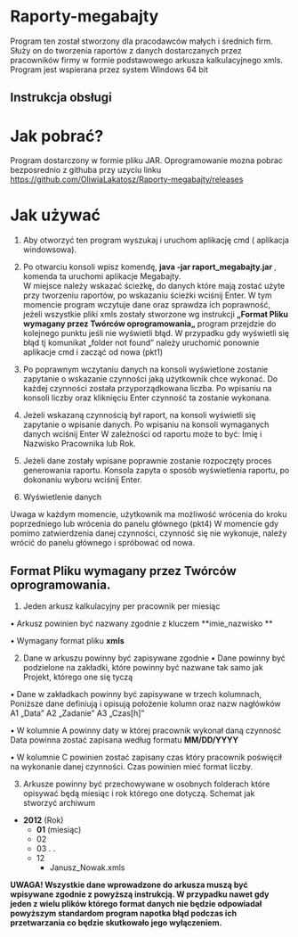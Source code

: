 # Raporty-megabajty

Program ten został stworzony dla pracodawców małych i średnich firm. Służy on do tworzenia raportów z danych dostarczanych przez pracowników firmy w formie podstawowego arkusza kalkulacyjnego xmls.
Program jest wspierana przez system Windows 64 bit

## Instrukcja obsługi

# Jak pobrać? 
Program dostarczony w formie pliku JAR.
Oprogramowanie mozna pobrac bezposrednio z githuba przy uzyciu linku https://github.com/OliwiaLakatosz/Raporty-megabajty/releases

# Jak używać 

1. Aby otworzyć ten program wyszukaj i uruchom aplikację cmd ( aplikacja windowsowa).
2.	Po otwarciu konsoli wpisz komendę, **java -jar raport_megabajty.jar <path>**, komenda ta uruchomi aplikacje Megabajty.  
	W miejsce <path> należy wskazać ścieżkę, do danych które mają zostać użyte przy tworzeniu raportów, po wskazaniu ścieżki wciśnij Enter. 
	W tym momencie program wczytuje dane oraz sprawdza ich poprawność, jeżeli wszystkie pliki xmls zostały stworzone wg instrukcji **„Format Pliku wymagany przez Twórców oprogramowania„** program przejdzie do kolejnego punktu jeśli nie wyświetli błąd. W przypadku gdy wyświetli się błąd tj komunikat „folder not found” należy uruchomić ponownie aplikacje cmd i zacząć od nowa (pkt1)
3.	Po poprawnym wczytaniu danych na konsoli wyświetlone zostanie zapytanie o wskazanie czynności jaką użytkownik chce wykonać. 
				Do każdej czynności została przyporządkowana liczba.  Po wpisaniu na konsoli liczby oraz kliknięciu Enter czynność ta zostanie wykonana.
4.	Jeżeli wskazaną czynnością był raport, na konsoli wyświetli się zapytanie o wpisanie danych. Po wpisaniu na konsoli wymaganych danych wciśnij Enter
				W zależności od raportu może to być: Imię i Nazwisko Pracownika lub Rok.
				
5.	Jeżeli dane zostały wpisane poprawnie zostanie rozpoczęty proces generowania raportu. Konsola zapyta o sposób wyświetlenia raportu, po dokonaniu wyboru wciśnij Enter.
6.	Wyświetlenie danych


Uwaga w każdym momencie, użytkownik ma możliwość wrócenia do kroku poprzedniego lub wrócenia do panelu głównego (pkt4)
W momencie gdy pomimo zatwierdzenia danej czynności, czynność się nie wykonuje,  należy wrócić do panelu głównego i spróbować od nowa. 

## Format Pliku wymagany przez Twórców oprogramowania. 

1.	Jeden arkusz kalkulacyjny per pracownik per miesiąc

•	Arkusz powinien być nazwany zgodnie z kluczem **imie_nazwisko **


•	Wymagany format pliku **xmls**

2.	Dane w arkuszu powinny być zapisywane zgodnie 
•	Dane powinny być podzielone na zakładki, które powinny być nazwane tak samo jak Projekt, którego one się tyczą
 
•	Dane w zakładkach powinny być zapisywane w trzech kolumnach, 
Poniższe dane definiują i opisują położenie kolumn oraz nazw nagłówków 
A1 „Data” A2 „Zadanie” A3 „Czas[h]”
 
•	W kolumnie A powinny daty w której pracownik wykonał daną czynność Data powinna zostać zapisana według formatu **MM/DD/YYYY**

•	W kolumnie C powinien zostać zapisany czas który pracownik poświęcił na wykonanie danej czynności. Czas powinien mieć format liczby.

3.	Arkusze powinny być przechowywane w osobnych folderach które opisywać będą miesiąc i rok którego one dotyczą.
			Schemat jak stworzyć archiwum 
- **2012** (Rok) 
  - **01** (miesiąc)
  - 02
  - 03
  .
  .
  - 12
     - Janusz_Nowak.xmls
   

**UWAGA! Wszystkie dane wprowadzone do arkusza muszą być wpisywane zgodnie z powyższą instrukcją. W przypadku nawet gdy jeden z wielu plików którego format danych nie będzie odpowiadał powyższym standardom program napotka błąd podczas ich przetwarzania co będzie skutkowało jego wyłączeniem.**





